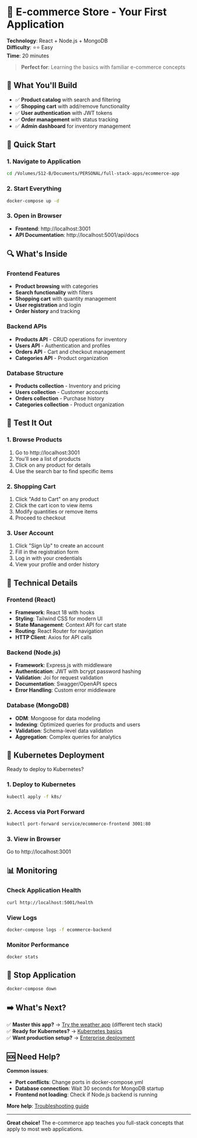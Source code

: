 # 🛒 E-commerce Store - Your First Application

**Technology**: React + Node.js + MongoDB  
**Difficulty**: ⭐⭐ Easy  
**Time**: 20 minutes

> **Perfect for**: Learning the basics with familiar e-commerce concepts

## 🎯 What You'll Build
- ✅ **Product catalog** with search and filtering
- ✅ **Shopping cart** with add/remove functionality  
- ✅ **User authentication** with JWT tokens
- ✅ **Order management** with status tracking
- ✅ **Admin dashboard** for inventory management

## 🚀 Quick Start

### 1. Navigate to Application
```bash
cd /Volumes/512-B/Documents/PERSONAL/full-stack-apps/ecommerce-app
```

### 2. Start Everything
```bash
docker-compose up -d
```

### 3. Open in Browser
- **Frontend**: http://localhost:3001
- **API Documentation**: http://localhost:5001/api/docs

## 🔍 What's Inside

### Frontend Features
- **Product browsing** with categories
- **Search functionality** with filters
- **Shopping cart** with quantity management
- **User registration** and login
- **Order history** and tracking

### Backend APIs
- **Products API** - CRUD operations for inventory
- **Users API** - Authentication and profiles
- **Orders API** - Cart and checkout management
- **Categories API** - Product organization

### Database Structure
- **Products collection** - Inventory and pricing
- **Users collection** - Customer accounts  
- **Orders collection** - Purchase history
- **Categories collection** - Product organization

## 🧪 Test It Out

### 1. Browse Products
1. Go to http://localhost:3001
2. You'll see a list of products
3. Click on any product for details
4. Use the search bar to find specific items

### 2. Shopping Cart
1. Click "Add to Cart" on any product
2. Click the cart icon to view items
3. Modify quantities or remove items
4. Proceed to checkout

### 3. User Account
1. Click "Sign Up" to create an account
2. Fill in the registration form
3. Log in with your credentials
4. View your profile and order history

## 🔧 Technical Details

### Frontend (React)
- **Framework**: React 18 with hooks
- **Styling**: Tailwind CSS for modern UI
- **State Management**: Context API for cart state
- **Routing**: React Router for navigation
- **HTTP Client**: Axios for API calls

### Backend (Node.js)
- **Framework**: Express.js with middleware
- **Authentication**: JWT with bcrypt password hashing
- **Validation**: Joi for request validation
- **Documentation**: Swagger/OpenAPI specs
- **Error Handling**: Custom error middleware

### Database (MongoDB)
- **ODM**: Mongoose for data modeling
- **Indexing**: Optimized queries for products and users
- **Validation**: Schema-level data validation
- **Aggregation**: Complex queries for analytics

## 🚀 Kubernetes Deployment

Ready to deploy to Kubernetes?

### 1. Deploy to Kubernetes
```bash
kubectl apply -f k8s/
```

### 2. Access via Port Forward
```bash
kubectl port-forward service/ecommerce-frontend 3001:80
```

### 3. View in Browser
Go to http://localhost:3001

## 📊 Monitoring

### Check Application Health
```bash
curl http://localhost:5001/health
```

### View Logs
```bash
docker-compose logs -f ecommerce-backend
```

### Monitor Performance
```bash
docker stats
```

## 🔄 Stop Application

```bash
docker-compose down
```

## ➡️ What's Next?

✅ **Master this app?** → [Try the weather app](weather.md) (different tech stack)  
✅ **Ready for Kubernetes?** → [Kubernetes basics](../getting-started/kubernetes-basics.md)  
✅ **Want production setup?** → [Enterprise deployment](../deployment/production-ready.md)

## 🆘 Need Help?

**Common issues**:
- **Port conflicts**: Change ports in docker-compose.yml
- **Database connection**: Wait 30 seconds for MongoDB startup
- **Frontend not loading**: Check if Node.js backend is running

**More help**: [Troubleshooting guide](../troubleshooting/common-issues.md)

---

**Great choice!** The e-commerce app teaches you full-stack concepts that apply to most web applications.